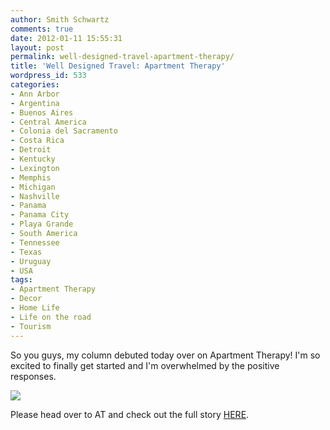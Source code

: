```yaml
---
author: Smith Schwartz
comments: true
date: 2012-01-11 15:55:31
layout: post
permalink: well-designed-travel-apartment-therapy/
title: 'Well Designed Travel: Apartment Therapy'
wordpress_id: 533
categories:
- Ann Arbor
- Argentina
- Buenos Aires
- Central America
- Colonia del Sacramento
- Costa Rica
- Detroit
- Kentucky
- Lexington
- Memphis
- Michigan
- Nashville
- Panama
- Panama City
- Playa Grande
- South America
- Tennessee
- Texas
- Uruguay
- USA
tags:
- Apartment Therapy
- Decor
- Home Life
- Life on the road
- Tourism
---
```


So you guys, my column debuted today over on Apartment Therapy! I'm so excited to finally get started and I'm overwhelmed by the positive responses.

[
![](http://schwartzography.com/wp-content/uploads/2012/01/Picture-1-600x293.png)](http://www.apartmenttherapy.com/authors/smith)

Please head over to AT and check out the full story [HERE](http://www.apartmenttherapy.com/well-designed-travel-making-a-163949).

